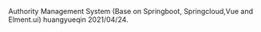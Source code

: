 Authority Management System (Base on Springboot, Springcloud,Vue and Elment.ui)
huangyueqin
2021/04/24.
